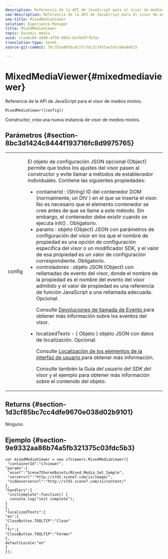 ```yaml
---
description: Referencia de la API de JavaScript para el visor de medios mixtos.
seo-description: Referencia de la API de JavaScript para el visor de medios mixtos.
seo-title: MixedMediaViewer
solution: Experience Manager
title: MixedMediaViewer
topic: Dynamic media
uuid: ccaabc04-a9d0-4f58-96bd-ba76e977bfac
translation-type: tm+mt
source-git-commit: 7bc7b3a86fbcdc57cfdc31745fae3afc06e44b15

---
```



# MixedMediaViewer{#mixedmediaviewer}

Referencia de la API de JavaScript para el visor de medios mixtos.

`MixedMediaViewer([config])`

Constructor, crea una nueva instancia de visor de medios mixtos.

## Parámetros {#section-8bc3d1424c8444f193716fc8d9975765}

<table id="table_896DFF34A68A403DB93A6D597461A573"> 
 <tbody> 
  <tr> 
   <td colname="col1"> <p> <span class="codeph"> <span class="varname"> config </span></span> </p> </td> 
   <td colname="col2"> <p> <span class="codeph"> El objeto de configuración JSON opcional {Object} </span> permite que todos los ajustes del visor pasen al constructor y evite llamar a métodos de establecedor individuales. Contiene las siguientes propiedades: </p> <p> 
     <ul id="ul_266C711E8E75471E90C15F39A96A142F"> 
      <li id="li_71857BBD652243A094E936C2C8EA9702"> <span class="codeph"> containerId </span> : <span class="codeph"> {String} </span> ID del contenedor DOM (normalmente, un <span class="codeph"> DIV </span>) en el que se inserta el visor. No es necesario que el elemento contenedor se cree antes de que se llame a este método. Sin embargo, el contenedor debe existir cuando se <span class="codeph"> ejecuta init() </span> . Obligatorio. </li> 
      <li id="li_3D28979F04274AC9B507B33D4275FC3A"> <span class="codeph"> params </span> : <span class="codeph"> objeto {Object} </span> JSON con parámetros de configuración del visor en los que el nombre de propiedad es una opción de configuración específica del visor o un modificador SDK, y el valor de esa propiedad es un valor de configuración correspondiente. Obligatorio. </li> 
      <li id="li_A40AC2167575415FB3383D070E27B9AB"> <span class="codeph"> controladores </span> : <span class="codeph"> objeto JSON {Object} </span> con rellamadas de evento del visor, donde el nombre de la propiedad es el nombre del evento del visor admitido y el valor de propiedad es una referencia de función JavaScript a una rellamada adecuada. Opcional. <p>Consulte <a href="../../../c-html5-s7-aem-asset-viewers/c-html5-mixedmedia-viewer-about/c-html5-mixedmedia-event-callbacks.md#concept-273d2cddbb7144e284b618ffaf3deabc" format="dita" scope="local"> Devoluciones de llamada de Evento </a> para obtener más información sobre los eventos del visor. </p> </li> 
      <li id="li_C592026403804A4FAE12863944A10EE4"> <p> <span class="codeph"> localizedTexts </span> - { <span class="codeph"> Objeto </span>} objeto JSON con datos de localización. Opcional. </p> <p>Consulte <a href="../../../c-html5-s7-aem-asset-viewers/c-html5-mixedmedia-viewer-about/c-html5-mixedmedia-viewer-localization.md#concept-16262b8096474d6c9c018c3e99110dd1" format="dita" scope="local"> Localización de los elementos de la interfaz de usuario </a> para obtener más información. </p> <p>Consulte también la Guía <i>del usuario del SDK del</i> visor y el ejemplo para obtener más información sobre el contenido del objeto. </p> </li> 
     </ul> </p> </td> 
  </tr> 
 </tbody> 
</table>

## Returns {#section-1d3cf85bc7cc4dfe9670e038d02b9101}

Ninguno.

## Ejemplo {#section-9e9332aa86b74a5fb321375c03fdc5b3}

```
var mixedMediaViewer = new s7viewers.MixedMediaViewer({ 
 "containerId":"s7viewer", 
"params":{ 
 "asset":"Scene7SharedAssets/Mixed_Media_Set_Sample", 
 "serverurl":"http://s7d1.scene7.com/is/image/", 
 "videoserverurl":"http://s7d1.scene7.com/is/content/" 
}, 
"handlers":{ 
 "initComplete":function() { 
  console.log("init complete"); 
} 
}, 
"localizedTexts":{ 
"en":{ 
"CloseButton.TOOLTIP":"Close" 
}, 
"fr":{ 
"CloseButton.TOOLTIP":"Fermer" 
}, 
defaultLocale:"en" 
} 
});
```

